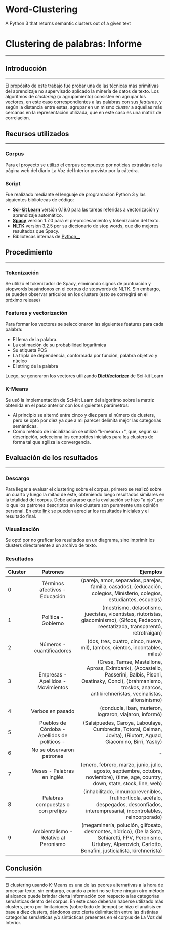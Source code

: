 # Word-Clustering
A Python 3 that returns semantic clusters out of a given text
# Clustering de palabras: Informe
----------------------------------------
## Introducción
--------------
El propósito de este trabajo fue probar una de las técnicas más primitivas del aprendizaje no supervisado aplicado la minería de datos de texto. Los algoritmos de _clustering_ (o agrupamiento) consisten en agrupar los vectores, en este caso correspondientes a las palabras con sus _features_, y según la distancia entre estas, agrupar en un mismo _cluster_ a aquellas más cercanas en la representación utilizada, que en este caso es una matriz de correlación.

## Recursos utilizados
----------------------------------------
### Corpus
Para el proyecto se utilizó el corpus compuesto por noticias extraídas de la página web del diario La Voz del Interior provisto por la cátedra.
### Script
Fue realizado mediante el lenguaje de programación Python 3 y las siguientes bibliotecas de código:
  - [__Sci-kit Learn__](http://scikit-learn.org) versión 0.19.0 para las tareas referidas a vectorización y aprendizaje automático.
  - [__Spacy__](http://scikit-learn.org) versión 1.7.0 para el preprocesamiento y tokenización del texto.
  - [__NLTK__](http://www.nltk.org) versión 3.2.5 por su diccionario de stop words, que dio mejores resultados que Spacy.
  - Bibliotecas internas de [Python__](https://docs.python.org/3/)

## Procedimiento
----------------------------------------
### Tokenización
Se utilizó el tokenizador de Spacy, eliminando signos de puntuación y stopwords basándonos en el corpus de stopwords de NLTK. Sin embargo, se pueden observar artículos en los clusters (esto se corregirá en el próximo release)
### Features y vectorización
Para formar los vectores se seleccionaron las siguientes features para cada palabra:
- El lema de la palabra.
- La estimación de su probabilidad logarítmica
- Su etiqueta POS
- La tripla de dependencia, conformada por función, palabra objetivo y núcleo
- El string de la palabra

Luego, se generaron los vectores utilizando [__DictVectorizer__](http://scikit-learn.org/stable/modules/generated/sklearn.feature_extraction.DictVectorizer.html) de Sci-kit Learn
### K-Means
Se usó la implementación de Sci-kit Learn del algoritmo sobre la matriz obtenida en el paso anterior con los siguientes parámetros:
- Al principio se alternó entre cinco y diez para el número de clusters, pero se optó por diez ya que a mi parecer delimita mejor las categorías semánticas.
- Como método de inicialización se utilizó "k-means++", que, según su descripción, selecciona los centroides iniciales para los clusters de forma tal que agiliza la convergencia.

## Evaluación de los resultados
----------------------------------------
### Descargo
Para llegar a evaluar el clustering sobre el corpus, primero se realizó sobre un cuarto y luego la mitad de éste, obteniendo luego resultados similares en la totalidad del corpus. Debe aclararse que la evaluación se hizo "a ojo", por lo que los patrones descriptos en los clusters son puramente una opinión personal. En este [link](https://drive.google.com/file/d/0BzrjG-S-fb8MblV5YkwyNzRTam8/view?usp=sharing) se pueden apreciar los resultados iniciales y el resultado final.
### Visualización
Se optó por no graficar los resultados en un diagrama, sino imprimir los clusters directamente a un archivo de texto.
### Resultados
| Cluster       | Patrones      | Ejemplos  |
| ------------- |:-------------:| ---------:|
| 0     | Términos afectivos - Educación | (pareja, amor, separados, parejas, familia, casados), (educación, colegios, Ministerio, colegios, estudiantes, escuelas) |
| 1     | Política - Gobierno | (mestrismo, delasotismo, juecistas, vicentistas, riutoristas, giacominismo), (Sifcos, Fedecom, reestatizada, transparentó, retrotraigan) |
| 2 | Números - cuantificadores      | (dos, tres, cuatro, cinco, nueve, mil), (ambos, cientos, incontables, miles) |
| 3 | Empresas - Apellidos - Movimientos    | (Crese, Tamse, Mastellone, Apross, Eximbank), (Accastello, Passerini, Balbis, Pisoni, Osatinsky, Conci), (brahmanismo, troskos, anarcos, antikirchneristas, vecinalistas, alfonsinismo) |
| 4 | Verbos en pasado      | (conducía, iban, murieron, lograron, viajaron, informó) |
| 5 | Pueblos de Córdoba - Apellidos de políticos -  | (Salsipuedes, Caroya, Laboulaye, Cumbrecita, Totoral, Celman, Jovita), (Riutort, Aguad, Giacomino, Birri, Yasky)|
| 6 | No se observaron patrones      | - |
| 7 | Meses - Palabras en inglés    | (enero, febrero, marzo, junio, julio, agosto, septiembre, octubre, noviembre), (time, age, country, down, state, stock, line, web) |
| 8 | Palabras compuestas o con prefijos  | (inhabilitado, inmunoprevenibles, frutihortícola, acéfalo, despegados, desconfiados, interempresarial, incontrolables, reincorporado) |
| 9 | Ambientalismo - Relativo al Peronismo |(megaminería, polución, glifosato, desmontes, hídrico), (De la Sota, Schiaretti, FPV, Peronismo, Urtubey, Alperovich, Carlotto, Bonafini, justicialista, kirchnerista) |


## Conclusión
----------------------------------------
El clustering usando K-Means es una de las peores alternativas a la hora de procesar texto, sin embargo, cuando a priori no se tiene ningún otro método al alcance puede brindar cierta información con respecto a las categorías semánticas dentro del corpus. En este caso deberían haberse utilizado más clusters, pero por limitaciones (sobre todo de tiempo) se hizo el análisis en base a diez clusters, dándonos esto cierta delimitación entre las distintas categorías semánticas y/o sintácticas presentes en el corpus de La Voz del Interior. 



